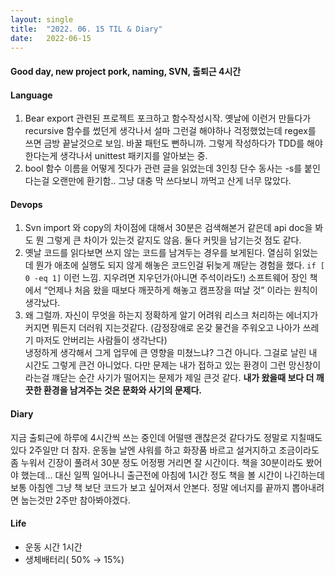 ```yaml
---
layout:	single
title:	"2022. 06. 15 TIL & Diary"
date:	2022-06-15
---
```


  #### Good day, new project pork, naming, SVN, 출퇴근 4시간

#### Language

1. Bear export 관련된 프로젝트 포크하고 함수작성시작. 옛날에 이런거 만들다가 recursive 함수를 썼던게 생각나서 설마 그런걸 해야하나 걱정했었는데 regex를 쓰면 금방 끝날것으로 보임. 바꿀 패턴도 뻔하니까. 그렇게 작성하다가 TDD를 해야한다는게 생각나서 unittest 패키지를 알아보는 중.
2. bool 함수 이름을 어떻게 짓다가 관련 글을 읽었는데 3인칭 단수 동사는 -s를 붙인다는걸 오랜만에 환기함.. 그냥 대충 막 쓰다보니 까먹고 산게 너무 많았다.
#### Devops

1. Svn import 와 copy의 차이점에 대해서 30분은 검색해본거 같은데 api doc을 봐도 뭔 그렇게 큰 차이가 있는것 같지도 않음. 둘다 커밋을 남기는것 점도 같다.
2. 옛날 코드를 읽다보면 쓰지 않는 코드를 남겨두는 경우를 보게된다. 열심히 읽었는데 뭔가 애초에 실행도 되지 않게 해놓은 코드인걸 뒤늦게 깨닫는 경험을 했다. `if [ 0 -eq 1]` 이런 느낌. 지우려면 지우던가(아니면 주석이라도!) 소프트웨어 장인 책에서 “언제나 처음 왔을 때보다 깨끗하게 해놓고 캠프장을 떠날 것” 이라는 원칙이 생각났다.
3. 왜 그럴까. 자신이 무엇을 하는지 정확하게 알기 어려워 리스크 처리하는 에너지가 커지면 뭐든지 더러워 지는것같다. (감정장애로 온갖 물건을 주워오고 나아가 쓰레기 마저도 안버리는 사람들이 생각난다)  
 냉정하게 생각해서 그게 업무에 큰 영향을 미쳤느냐? 그건 아니다. 그걸로 날린 내 시간도 그렇게 큰건 아니었다. 다만 문제는 내가 접하고 있는 환경이 그런 망신창이라는걸 꺠닫는 순간 사기가 떨어지는 문제가 제일 큰것 같다. **내가 왔을때 보다 더 깨끗한 환경을 남겨주는 것은 문화와 사기의 문제다.**
#### Diary

지금 출퇴근에 하루에 4시간씩 쓰는 중인데 어떨땐 괜찮은것 같다가도 정말로 지칠때도 있다 2주일만 더 참자. 운동늘 날엔 샤워를 하고 화장품 바르고 설거지하고 조금이라도 좀 누워서 긴장이 풀려서 30분 정도 어정쩡 거리면 잘 시간이다. 책을 30분이라도 봤어야 했는데… 대신 일찍 일어나니 출근전에 아침에 1시간 정도 책을 볼 시간이 나긴하는데 보통 아침엔 그냥 책 보단 코드가 보고 싶어져서 안본다. 정말 에너지를 끝까지 뽑아내려면 눕는것만 2주만 참아봐야겠다.

#### Life

* 운동 시간 1시간
* 생체배터리( 50% → 15%)
  